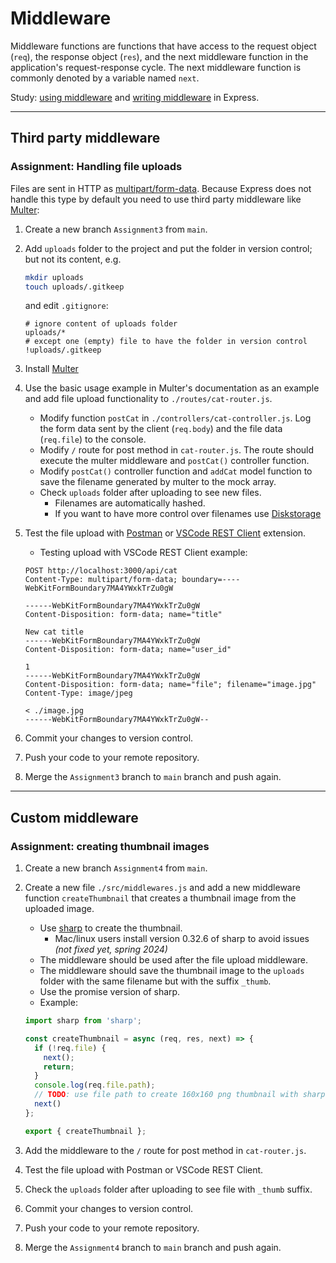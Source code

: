# Middleware

Middleware functions are functions that have access to the request object (`req`), the response object (`res`), and the next middleware function in the application's request-response cycle. The next middleware function is commonly denoted by a variable named `next`.

Study: [using middleware](https://expressjs.com/en/guide/using-middleware.html) and [writing middleware](https://expressjs.com/en/guide/writing-middleware.html) in Express.

---

## Third party middleware

### Assignment: Handling file uploads

Files are sent in HTTP as [multipart/form-data](https://developer.mozilla.org/en-US/docs/Web/HTTP/Methods/POST). Because Express does not handle this type by default you need to use third party middleware like [Multer](https://github.com/expressjs/multer):

1. Create a new branch `Assignment3` from `main`.
2. Add `uploads` folder to the project and put the folder in version control; but not its content, e.g.

    ```bash
    mkdir uploads
    touch uploads/.gitkeep
    ```

   and edit `.gitignore`:

    ```ignore
    # ignore content of uploads folder
    uploads/*
    # except one (empty) file to have the folder in version control
    !uploads/.gitkeep
    ```

3. Install [Multer](https://github.com/expressjs/multer#readme)
4. Use the basic usage example in Multer's documentation as an example and add file upload functionality to `./routes/cat-router.js`.
    - Modify function `postCat` in `./controllers/cat-controller.js`. Log the form data sent by the client (`req.body`) and the file data (`req.file`) to the console.
    - Modify `/` route for post method in `cat-router.js`. The route should execute the multer middleware and `postCat()` controller function.
    - Modify `postCat()` controller function and `addCat` model function to save the filename generated by multer to the mock array.
    - Check `uploads` folder after uploading to see new files.
        - Filenames are automatically hashed.
        - If you want to have more control over filenames use [Diskstorage](https://github.com/expressjs/multer#diskstorage)
5. Test the file upload with [Postman](https://www.postman.com/downloads/) or [VSCode REST Client](https://marketplace.visualstudio.com/items?itemName=humao.rest-client) extension.
   - Testing upload with VSCode REST Client example:

    ```http
    POST http://localhost:3000/api/cat
    Content-Type: multipart/form-data; boundary=----WebKitFormBoundary7MA4YWxkTrZu0gW
    
    ------WebKitFormBoundary7MA4YWxkTrZu0gW
    Content-Disposition: form-data; name="title"
    
    New cat title
    ------WebKitFormBoundary7MA4YWxkTrZu0gW
    Content-Disposition: form-data; name="user_id"
    
    1
    ------WebKitFormBoundary7MA4YWxkTrZu0gW
    Content-Disposition: form-data; name="file"; filename="image.jpg"
    Content-Type: image/jpeg
    
    < ./image.jpg
    ------WebKitFormBoundary7MA4YWxkTrZu0gW--
    ```

6. Commit your changes to version control.
7. Push your code to your remote repository.
8. Merge the `Assignment3` branch to `main` branch and push again.

---

## Custom middleware

### Assignment: creating thumbnail images

1. Create a new branch `Assignment4` from `main`.
2. Create a new file `./src/middlewares.js` and add a new middleware function `createThumbnail` that creates a thumbnail image from the uploaded image.
    - Use [sharp](https://sharp.pixelplumbing.com/) to create the thumbnail.
       - Mac/linux users install version 0.32.6 of sharp to avoid issues _(not fixed yet, spring 2024)_
    - The middleware should be used after the file upload middleware.
    - The middleware should save the thumbnail image to the `uploads` folder with the same filename but with the suffix `_thumb`.
    - Use the promise version of sharp.
    - Example:

    ```javascript
    import sharp from 'sharp';
   
    const createThumbnail = async (req, res, next) => {
      if (!req.file) {
        next();
        return;
      }
      console.log(req.file.path);
      // TODO: use file path to create 160x160 png thumbnail with sharp
      next()
    };
    
    export { createThumbnail };
    ```
   
3. Add the middleware to the `/` route for post method in `cat-router.js`.
4. Test the file upload with Postman or VSCode REST Client.
5. Check the `uploads` folder after uploading to see file with `_thumb` suffix.
6. Commit your changes to version control.
7. Push your code to your remote repository.
8. Merge the `Assignment4` branch to `main` branch and push again.
